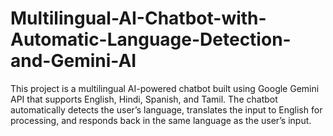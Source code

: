 # Multilingual-AI-Chatbot-with-Automatic-Language-Detection-and-Gemini-AI
This project is a multilingual AI-powered chatbot built using Google Gemini API that supports English, Hindi, Spanish, and Tamil. The chatbot automatically detects the user’s language, translates the input to English for processing, and responds back in the same language as the user’s input. 
